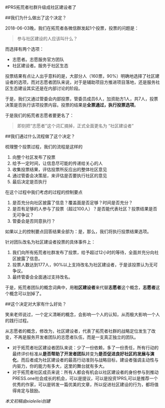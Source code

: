 #PRS拓荒者社群升级成社区建设者了

##我们为什么做出了这个决定？

2018-06-03晚，我们在拓荒者各微信群发起1个投票，投票的问题是：
>参与社区建设的人应该叫什么？

而选择有两个选项：
- 志愿者。志愿服务官方团队 
- 社区建设者。服务于社区生态

投票结果有点让人出乎意料的是，大部分人（160票，90%）明确地选择了社区建设者的选项，而对志愿者团队来说，对于是辅助项目方推进项目落地，还是服务社区生态建设其实还是在内部讨论的阶段。

于是，我们又通过管委会内部投票，管委员成员6人，加资助方1人，共7人，投票决策是否执行该项投票内容。投票的结果是**全票通过，执行投票选项**。

于是我们的拓荒者志愿者要更名了：
>即刻把“志愿者”这个词汇摘掉，正式全面更名为 “社区建设者”

##我们通过什么流程做了这个决定？

梳理整个投票过程，我们的流程是这样的
1. 向整个社区发布了投票
2. 给予一定时间，让信息尽可能的传递给关心的人
3. 收集投票结果，评估投票所反应出的整体社区意见
4. 通过管委会决策层，来评估是否要执行社区的意见
5. 最后决定是否执行

在这个过程中我们考虑的过程的控制要点
1. 是否充分向社区披露了信息？覆盖面是否足够？时间是否充分？
2. 是否有足够的人参与了投票（超过100人）？是否能代表社区？投票结果是否无可争议？
3. 管委会是否同意执行？

如果以上的控制要点回答结果全部为：是，那么，我们将执行投票结果选项。

针对团队改名为社区建设者投票的具体事件上：
1. 我们向所有拓荒者社群发布了投票，给予超过12小时的等待，全面并充分向社区披露了信息。
2. 投票人数达到177人，90%以上支持改名为社区建设者，于是该投票认为无可争议。
3. 最终管委会全面通过支持改名。

于是，拓荒者团队的概念词典中，用**社区建设者**来代替**志愿者**这个概念，**志愿者**这个概念可以划掉了。

##这个决定对大家有什么好处？

笑来老师说过，一个定义清晰的概念，会影响一个人的认知，从而极大影响一个人的践行过程。

从志愿者的概念，修改为，社区建设者，代表了拓荒者社群的战略定位发生了改变，不再是服务开发者团队的志愿者队伍，而是一支真正独立的团队。

- 对于拓荒者社区建设者团队来说：少了一份依赖，多了一份责任，所有行动的最终评价标准从**是否帮助了开发者团队**转变为**是否促进良好社区的发展与演化**，而后者成为社区建设者的最高行动准则与战略目标，建设者强调主动性与内驱力，你的能力有多大，这里的舞台就有多大。
- 对于拓荒者社区成员来说：所有人都会有机会以社区建设者的身份参与到推动PRESS.one社会成长的机会，可以是提议，可以是投资1PRS,可以是推荐一个优秀的作家，可以是转发一篇优美的文章，所以促进社区建设的行为，都将值得肯定与鼓励。

_本文初稿由xialeilei创建_

